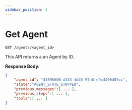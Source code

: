 ```yaml
---
sidebar_position: 3
---
```


# Get Agent

`GET /agents/<agent_id>`

This API returns a an Agent by ID.

**Response Body:**

```json
{
    "agent_id": "43895600-d333-4d45-97a8-e9c4400405cc",
    "state":"AGENT_STATE_STOPPED",
    "previous_messages":[ ... ],
    "previous_steps":[ ... ],
    "tools":[ ... ]
}
```